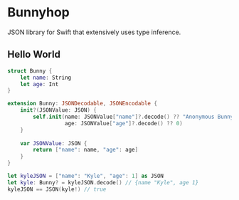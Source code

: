 # Bunnyhop
JSON library for Swift that extensively uses type inference.

## Hello World

```swift
struct Bunny {
    let name: String
    let age: Int
}

extension Bunny: JSONDecodable, JSONEncodable {
    init?(JSONValue: JSON) {
        self.init(name: JSONValue["name"]?.decode() ?? "Anonymous Bunny",
                  age: JSONValue["age"]?.decode() ?? 0)
    }
    
    var JSONValue: JSON {
        return ["name": name, "age": age]
    }
}

let kyleJSON = ["name": "Kyle", "age": 1] as JSON
let kyle: Bunny? = kyleJSON.decode() // {name "Kyle", age 1}
kyleJSON == JSON(kyle!) // true
```
